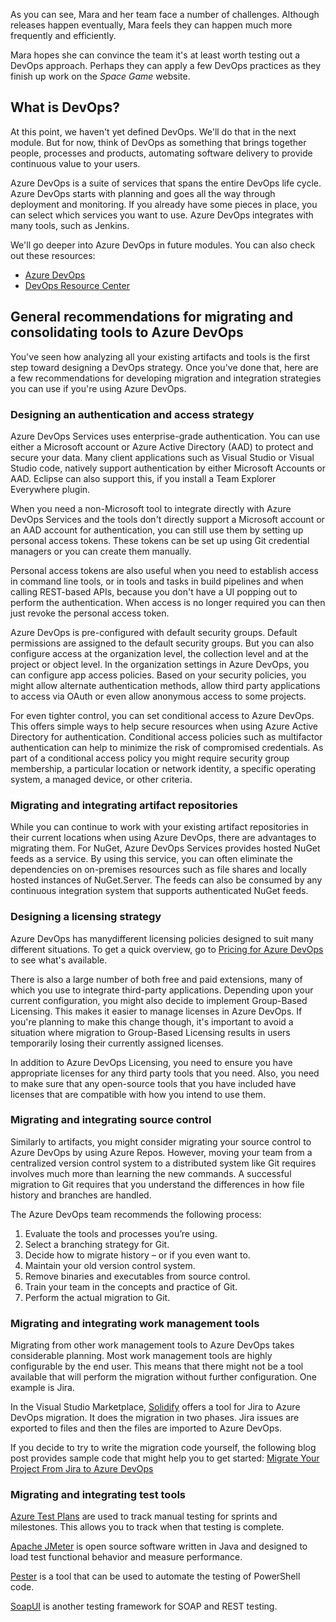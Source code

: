 As you can see, Mara and her team face a number of challenges. Although releases happen eventually, Mara feels they can happen much more frequently and efficiently.

Mara hopes she can convince the team it's at least worth testing out a DevOps approach. Perhaps they can apply a few DevOps practices as they finish up work on the _Space Game_ website.

## What is DevOps?

At this point, we haven't yet defined DevOps. We'll do that in the next module. But for now, think of DevOps as something that brings together people, processes and products, automating software delivery to provide continuous value to your users.

Azure DevOps is a suite of services that spans the entire DevOps life cycle. Azure DevOps starts with planning and goes all the way through deployment and monitoring. If you already have some pieces in place, you can select which services you want to use. Azure DevOps integrates with many tools, such as Jenkins.

We'll go deeper into Azure DevOps in future modules. You can also check out these resources:

* [Azure DevOps](https://azure.com/devops?azure-portal=true)
* [DevOps Resource Center](https://docs.microsoft.com/azure/devops/learn?azure-portal=true)

## General recommendations for migrating and consolidating tools to Azure DevOps

You've seen how analyzing all your existing artifacts and tools is the first step toward designing a DevOps strategy. Once you've done that, here are a few recommendations for developing migration and integration strategies you can use if you're using Azure DevOps.

### Designing an authentication and access strategy

Azure DevOps Services uses enterprise-grade authentication. You can use either a Microsoft account or Azure Active Directory (AAD) to protect and secure your data. Many client applications such as
Visual Studio or Visual Studio code, natively support authentication by either Microsoft Accounts or AAD. Eclipse can also support this, if you install a Team Explorer Everywhere plugin.

When you need a non-Microsoft tool to integrate directly with Azure DevOps Services and the tools don't directly support a Microsoft account or an AAD account for authentication, you can still use them by setting up personal access tokens. These tokens can be set up using Git credential managers or you can create them manually.

Personal access tokens are also useful when you need to establish access in command line tools,
or in tools and tasks in build pipelines and when calling REST-based APIs, because you don't have a UI popping out to perform the authentication. When access is no longer required you can then just revoke the personal access token.

Azure DevOps is pre-configured with default security groups. Default permissions are assigned to the default security groups. But you can also configure access at the organization level, the collection level and at the project or object level. In the organization settings in Azure DevOps,
you can configure app access policies. Based on your security policies, you might allow alternate authentication methods, allow third party applications to access via OAuth or even allow anonymous access to some projects.

For even tighter control, you can set conditional access to Azure DevOps. This offers simple ways to help secure resources when using Azure Active Directory for authentication. Conditional access policies such as multifactor authentication can help to minimize the risk of compromised credentials. As part of a conditional access policy you might require security group membership,
a particular location or network identity, a specific operating system, a managed device, or other criteria.

### Migrating and integrating artifact repositories

While you can continue to work with your existing artifact repositories in their current locations when using Azure DevOps, there are advantages to migrating them. For NuGet, Azure DevOps Services provides hosted NuGet feeds as a service. By using this service, you can often eliminate the dependencies on on-premises resources such as file shares and locally hosted instances of NuGet.Server. The feeds can also be consumed by any continuous integration system that supports authenticated NuGet feeds.

### Designing a licensing strategy

Azure DevOps has manydifferent licensing policies designed to suit many different situations. To get a quick overview, go to [Pricing for Azure DevOps](https://azure.microsoft.com/pricing/details/devops/azure-devops-services/?azure-portal=true) to see what's available.

There is also a large number of both free and paid extensions, many of which you use to integrate third-party applications. Depending upon your current configuration, you might also decide to implement Group-Based Licensing. This makes it easier to manage licenses in Azure DevOps.
If you're planning to make this change though, it's important to avoid a situation where migration to Group-Based Licensing results in users temporarily losing their currently assigned licenses.

In addition to Azure DevOps Licensing, you need to ensure you have appropriate licenses for any third party tools that you need. Also, you need to make sure that any open-source tools that you have included have licenses that are compatible with how you intend to use them.

### Migrating and integrating source control

Similarly to artifacts, you might consider migrating your source control to Azure DevOps by using Azure Repos. However, moving your team from a centralized version control system to a distributed system like Git requires involves much more than learning the new commands. A successful migration to Git requires that you understand the differences in how file history and branches are handled.

The Azure DevOps team recommends the following process:

1. Evaluate the tools and processes you’re using.
1. Select a branching strategy for Git.
1. Decide how to migrate history – or if you even want to.
1. Maintain your old version control system.
1. Remove binaries and executables from source control.
1. Train your team in the concepts and practice of Git.
1. Perform the actual migration to Git.

### Migrating and integrating work management tools

Migrating from other work management tools to Azure DevOps takes considerable planning. Most work management tools are highly configurable by the end user. This means that there might not be a tool available that will perform the migration without further configuration. One example is Jira.

In the Visual Studio Marketplace, [Solidify](https://marketplace.visualstudio.com/items?itemName=solidify.jira-devops-migration&azure-portal=true) offers a tool for Jira to Azure DevOps migration. It does the migration in two phases. Jira issues are exported to files and then the files are imported to Azure DevOps.

If you decide to try to write the migration code yourself, the following blog post provides sample code that might help you to get started: [Migrate Your Project From Jira to Azure DevOps](https://www.cryingcloud.com/2018/10/01/migrate-your-project-from-jira-to-azure-devops/)

### Migrating and integrating test tools

[Azure Test Plans](https://azure.microsoft.com/services/devops/test-plans/?azure-portal=true) are used to track manual testing for sprints and milestones. This allows you to track when that testing is complete.

[Apache JMeter](https://docs.microsoft.com/azure/devops/test/load-test/get-started-jmeter-test?view=azure-devops&viewFallbackFrom=vsts&azure-portal=true) is open source software written in Java and designed to load test functional behavior and measure performance.

[Pester](https://marketplace.visualstudio.com/items?itemName=richardfennellBM.BM-VSTS-PesterRunner-Task&azure-portal=true) is a tool that can be used to automate the testing of PowerShell code.

[SoapUI](https://marketplace.visualstudio.com/items?itemName=AjeetChouksey.soapui&azure-portal=true) is another testing framework for SOAP and REST testing.